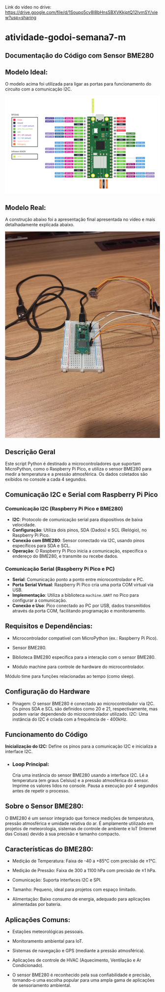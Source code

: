 Link do vídeo no drive: https://drive.google.com/file/d/1Soupo5cv8l8bHnsSBXVKkjptQ12IvmSY/view?usp=sharing

# atividade-godoi-semana7-m

## Documentação do Código com Sensor BME280

## Modelo Ideal:

O modelo acima foi utilizada para ligar as portas para funcionamento do circuito com a comunicação I2C.

![Modelo Ideal de Pinout](img/Raspberry-Pi-Pico-W-pinout.png)

## Modelo Real:

A construção abaixo foi a apresentação final apresentada no vídeo e mais detalhadamente explicada abaixo.

![Circuito Físico](img/modelo.jpeg)

## Descrição Geral

Este script Python é destinado a microcontroladores que suportam MicroPython, como o Raspberry Pi Pico, e utiliza o sensor BME280 para medir a temperatura e a pressão atmosférica. Os dados coletados são exibidos no console a cada 4 segundos.

## Comunicação I2C e Serial com Raspberry Pi Pico

### Comunicação I2C (Raspberry Pi Pico e BME280)
- **I2C**: Protocolo de comunicação serial para dispositivos de baixa velocidade.
- **Configuração**: Utiliza dois pinos, SDA (Dados) e SCL (Relógio), no Raspberry Pi Pico.
- **Conexão com BME280**: Sensor conectado via I2C, usando pinos específicos para SDA e SCL.
- **Operação**: O Raspberry Pi Pico inicia a comunicação, especifica o endereço do BME280, e transmite ou recebe dados.

### Comunicação Serial (Raspberry Pi Pico e PC)
- **Serial**: Comunicação ponto a ponto entre microcontrolador e PC.
- **Porta Serial Virtual**: Raspberry Pi Pico cria uma porta COM virtual via USB.
- **Implementação**: Utiliza a biblioteca `machine.UART` no Pico para configurar a comunicação.
- **Conexão e Uso**: Pico conectado ao PC por USB, dados transmitidos através da porta COM, facilitando programação e monitoramento.


## Requisitos e Dependências:

- Microcontrolador compatível com MicroPython (ex.: Raspberry Pi Pico).

- Sensor BME280.
- Biblioteca BME280 específica para a interação com o sensor BME280.
- Módulo machine para controle de hardware do microcontrolador.

Módulo time para funções relacionadas ao tempo (como sleep).

## Configuração do Hardware

- Pinagem: O sensor BME280 é conectado ao microcontrolador via I2C. Os pinos SDA e SCL são definidos como 20 e 21, respectivamente, mas podem variar dependendo do microcontrolador utilizado.
  I2C: Uma instância do I2C é criada com a frequência de - 400kHz.

## Funcionamento do Código

**Inicialização do I2C:** Define os pinos para a comunicação I2C e inicializa a interface I2C.

- ### Loop Principal:
  Cria uma instância do sensor BME280 usando a interface I2C.
  Lê a temperatura (em graus Celsius) e a pressão atmosférica do sensor.
  Imprime os valores lidos no console.
  Pausa a execução por 4 segundos antes de repetir o processo.

## Sobre o Sensor BME280:

O BME280 é um sensor integrado que fornece medições de temperatura, pressão atmosférica e umidade relativa do ar. É amplamente utilizado em projetos de meteorologia, sistemas de controle de ambiente e IoT (Internet das Coisas) devido à sua precisão e tamanho compacto.

## Características do BME280:

- Medição de Temperatura: Faixa de -40 a +85°C com precisão de ±1°C.
- Medição de Pressão: Faixa de 300 a 1100 hPa com precisão de ±1 hPa.
- Comunicação: Suporta interfaces I2C e SPI.

- Tamanho: Pequeno, ideal para projetos com espaço limitado.

- Alimentação: Baixo consumo de energia, adequado para aplicações alimentadas por bateria.

## Aplicações Comuns:

- Estações meteorológicas pessoais.

- Monitoramento ambiental para IoT.

- Sistemas de navegação e GPS (mediante a pressão atmosférica).

- Aplicações de controle de HVAC (Aquecimento, Ventilação e Ar Condicionado).

- O sensor BME280 é reconhecido pela sua confiabilidade e precisão, tornando-o uma escolha popular para uma ampla gama de aplicações de sensoriamento ambiental.
